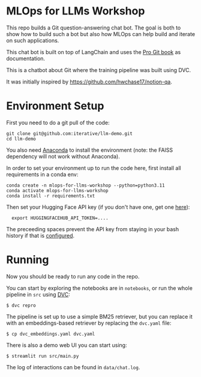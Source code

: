 # MLOps for LLMs Workshop

This repo builds a Git question-answering chat bot. The goal is both to show how to build such a bot but also how MLOps can help build and iterate on such applications.

This chat bot is built on top of LangChain and uses the [Pro Git
book](https://git-scm.com/book/en/v2) as documentation.

This is a chatbot about Git where the training pipeline was built using DVC.

It was initially inspired by https://github.com/hwchase17/notion-qa.

# Environment Setup

First you need to do a git pull of the code:
```shell
git clone git@github.com:iterative/llm-demo.git
cd llm-demo
```

You also need [Anaconda](https://www.anaconda.com/download/success) to install the
environment (note: the FAISS dependency will not work without Anaconda).

In order to set your environment up to run the code here, first install all requirements in a conda env:
```shell
conda create -n mlops-for-llms-workshop --python=python3.11
conda activate mlops-for-llms-workshop
conda install -r requirements.txt
```

Then set your Hugging Face API key (if you don't have one, get one
[here](https://huggingface.co/docs/hub/en/security-tokens)):
```shell
  export HUGGINGFACEHUB_API_TOKEN=....
```
The preceeding spaces prevent the API key from staying in your bash history if that is [configured](https://stackoverflow.com/questions/6475524/how-do-i-prevent-commands-from-showing-up-in-bash-history).

# Running

Now you should be ready to run any code in the repo.

You can start by exploring the notebooks are in `notebooks`, or run the whole pipeline in `src` using [DVC](dvc.md):
```shell
$ dvc repro
```
The pipeline is set up to use a simple BM25 retriever, but you can replace it with an
embeddings-based retriever by replacing the `dvc.yaml` file:
```shell
$ cp dvc_embeddings.yaml dvc.yaml
```

There is also a demo web UI you can start using:
```shell
$ streamlit run src/main.py
```
The log of interactions can be found in `data/chat.log`.
